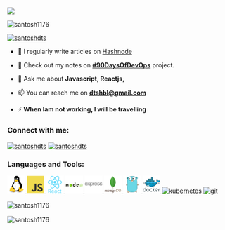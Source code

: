 <img align="center" src="https://user-images.githubusercontent.com/91916466/175826261-ada41a8d-4e00-4387-8a46-b5a5c72b54ed.png">


<p align="left"> <img src="https://komarev.com/ghpvc/?username=santosh1176&label=Profile%20views&color=0e75b6&style=plastic" alt="santosh1176" /> </p>

<p align="left"> <a href="https://twitter.com/santoshdts" target="blank"><img src="https://img.shields.io/twitter/follow/santoshdts?logo=twitter&style=for-the-badge" alt="santoshdts" /></a> </p>

- 📝 I regularly write articles on [Hashnode](https://santoshdts.hashnode.dev)

- :notebook_with_decorative_cover: Check out my notes on [**#90DaysOfDevOps**](https://github.com/Santosh1176/90DaysOfDevOps#journey-of-my-90-days) project.

- 💬 Ask me about **Javascript, Reactjs,**

- 📫 You can reach me on **dtshbl@gmail.com**

- ⚡ **When Iam not working, I will be travelling**

<h3 align="left">Connect with me:</h3>
<p align="left">
<a href="https://codepen.io/santoshdts" target="blank"><img align="center" src="https://raw.githubusercontent.com/rahuldkjain/github-profile-readme-generator/master/src/images/icons/Social/codepen.svg" alt="santoshdts" height="30" width="40" /></a>
<a href="https://twitter.com/santoshdts" target="blank"><img align="center" src="https://raw.githubusercontent.com/rahuldkjain/github-profile-readme-generator/master/src/images/icons/Social/twitter.svg" alt="santoshdts" height="30" width="40" /></a>
</p>

<h3 align="left">Languages and Tools:</h3>
<p align="left">
     <a href="https://www.linux.org/" target="_blank" rel="noreferrer">
    <img
      src="https://raw.githubusercontent.com/devicons/devicon/master/icons/linux/linux-original.svg"
      alt="linux"
      width="40"
      height="40"
    />
  </a>
     <a
      href="https://developer.mozilla.org/en-US/docs/Web/JavaScript"
      target="_blank"
      rel="noreferrer"
    >
      <img
        src="https://raw.githubusercontent.com/devicons/devicon/master/icons/javascript/javascript-original.svg"
        alt="javascript"
        width="40"
        height="40"
      />
    </a>
    <a href="https://reactjs.org/" target="_blank" rel="noreferrer">
      <img
        src="https://raw.githubusercontent.com/devicons/devicon/master/icons/react/react-original-wordmark.svg"
        alt="react"
        width="40"
        height="40"
      />
    </a>
    <a href="https://nodejs.org" target="_blank" rel="noreferrer">
      <img
        src="https://raw.githubusercontent.com/devicons/devicon/master/icons/nodejs/nodejs-original-wordmark.svg"
        alt="nodejs"
        width="40"
        height="40"
      />
    </a>
    <a href="https://expressjs.com" target="_blank" rel="noreferrer">
      <img
        src="https://raw.githubusercontent.com/devicons/devicon/master/icons/express/express-original-wordmark.svg"
        alt="express"
        width="40"
        height="40"
        color:"white"   
      />
    </a>
  </a>
  <a href="https://www.mongodb.com/" target="_blank" rel="noreferrer">
    <img
      src="https://raw.githubusercontent.com/devicons/devicon/master/icons/mongodb/mongodb-original-wordmark.svg"
      alt="mongodb"
      width="40"
      height="40"
    />
  </a>
  <a href="https://golang.org" target="_blank" rel="noreferrer">
    <img
      src="https://raw.githubusercontent.com/devicons/devicon/master/icons/go/go-original.svg"
      alt="go"
      width="40"
      height="40"
    />
  </a>
  <a href="https://www.docker.com/" target="_blank" rel="noreferrer">
    <img
      src="https://raw.githubusercontent.com/devicons/devicon/master/icons/docker/docker-original-wordmark.svg"
      alt="docker"
      width="40"
      height="40"
    />
  </a>
  <a href="https://kubernetes.io" target="_blank" rel="noreferrer">
    <img
      src="https://www.vectorlogo.zone/logos/kubernetes/kubernetes-icon.svg"
      alt="kubernetes"
      width="40"
      height="40"
    />
  </a>
  <a href="https://git-scm.com/" target="_blank" rel="noreferrer">
    <img
      src="https://www.vectorlogo.zone/logos/git-scm/git-scm-icon.svg"
      alt="git"
      width="40"
      height="40"
    />
  </a>
  
</p>



<p><img align="center" src="https://github-readme-stats.vercel.app/api/top-langs?username=santosh1176&show_icons=true&bg_color=c0bfbc&locale=en&layout=compact" alt="santosh1176" /></p>

<p><img align="center" src="https://github-readme-streak-stats.herokuapp.com/?user=santosh1176&theme=dark" alt="santosh1176" /></p>

